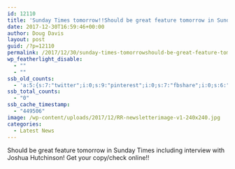 ```yaml
---
id: 12110
title: 'Sunday Times tomorrow!!Should be great feature tomorrow in Sunday Times including interview with Joshua Hutchinson!  Get your copy/check online!!'
date: 2017-12-30T16:59:46+00:00
author: Doug Davis
layout: post
guid: /?p=12110
permalink: /2017/12/30/sunday-times-tomorrowshould-be-great-feature-tomorrow-in-sunday-times-including-interview-with-joshua-hutchinson-get-your-copy-check-online/
wp_featherlight_disable:
  - ""
  - ""
ssb_old_counts:
  - 'a:5:{s:7:"twitter";i:0;s:9:"pinterest";i:0;s:7:"fbshare";i:0;s:6:"reddit";i:0;s:6:"tumblr";N;}'
ssb_total_counts:
  - "0"
ssb_cache_timestamp:
  - "449506"
image: /wp-content/uploads/2017/12/RR-newsletterimage-v1-240x240.jpg
categories:
  - Latest News
---
```

Should be great feature tomorrow in Sunday Times including interview with Joshua Hutchinson! Get your copy/check online!!
